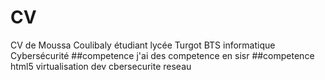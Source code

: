 # CV
CV de Moussa Coulibaly étudiant lycée Turgot BTS informatique Cybersécurité
##competence
j'ai des competence en sisr
##competence
html5
virtualisation
dev
cbersecurite
reseau


